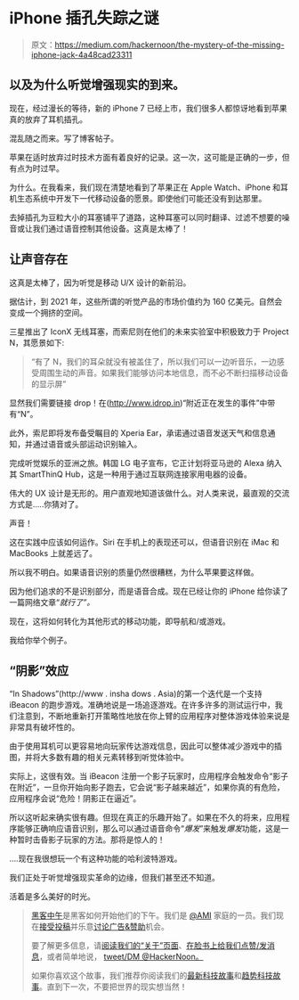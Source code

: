 # iPhone 插孔失踪之谜

> 原文：<https://medium.com/hackernoon/the-mystery-of-the-missing-iphone-jack-4a48cad23311>

## 以及为什么听觉增强现实的到来。

现在，经过漫长的等待，新的 iPhone 7 已经上市，我们很多人都惊讶地看到苹果真的放弃了耳机插孔。

混乱随之而来。写了博客帖子。

苹果在适时放弃过时技术方面有着良好的记录。这一次，这可能是正确的一步，但有点为时过早。

为什么。在我看来，我们现在清楚地看到了苹果正在 Apple Watch、iPhone 和耳机生态系统中开发下一代移动设备的愿景。即使他们可能还没有到达那里。

去掉插孔为豆粒大小的耳塞铺平了道路，这种耳塞可以同时翻译、过滤不想要的噪音或让我们通过语音控制其他设备。这真是太棒了！

## 让声音存在

这真是太棒了，因为听觉是移动 U/X 设计的新前沿。

据估计，到 2021 年，这些所谓的听觉产品的市场价值约为 160 亿美元。自然会变成一个拥挤的空间。

三星推出了 IconX 无线耳塞，而索尼则在他们的未来实验室中积极致力于 Project N，其愿景如下:

> “有了 N，我们的耳朵就没有被盖住了，所以我们可以一边听音乐，一边感受周围生动的声音。如果我们能够访问本地信息，而不必不断扫描移动设备的显示屏”

显然我们需要链接 drop！在(http://www.idrop.in)“附近正在发生的事件”中带有“N”。

此外，索尼即将发布备受瞩目的 Xperia Ear，承诺通过语音发送天气和信息通知，并通过语音或头部运动识别输入。

完成听觉娱乐的亚洲之旅。韩国 LG 电子宣布，它正计划将亚马逊的 Alexa 纳入其 SmartThinQ Hub，这是一种用于通过互联网连接家用电器的设备。

伟大的 UX 设计是无形的。用户直观地知道该做什么。对人类来说，最直观的交流方式是…..你猜对了。

声音！

这在实践中应该如何运作。Siri 在手机上的表现还可以，但语音识别在 iMac 和 MacBooks 上就差远了。

所以我不明白。如果语音识别的质量仍然很糟糕，为什么苹果要这样做。

因为他们追求的不是识别部分，而是语音合成。现在已经让你的 iPhone 给你读了一篇网络文章“*就行了”。*

现在，这将如何转化为其他形式的移动功能，即导航和/或游戏。

我给你举个例子。

## “阴影”效应

“In Shadows”(http://www . insha dows . Asia)的第一个迭代是一个支持 iBeacon 的跑步游戏。准确地说是一场追逐游戏。在许多许多的测试运行中，我们注意到，不断地重新打开策略性地放在你上臂的应用程序对整体游戏体验来说是非常具有破坏性的。

由于使用耳机可以更容易地向玩家传达游戏信息，因此可以整体减少游戏中的插图，并将大多数有趣的相关元素转移到听觉体验中。

实际上，这很有效。当 iBeacon 注册一个影子玩家时，应用程序会触发命令“影子在附近”，一旦你开始向影子跑去，它会说“影子越来越近”，如果你真的有危险，应用程序会说“危险！阴影正在逼近”。

所以这听起来确实很有趣。但现在真正的乐趣开始了。如果在不久的将来，应用程序能够正确响应语音识别，那么可以通过语音命令“*爆发*”来触发*爆发*功能，这是一种暂时击昏影子玩家的方法。那将是惊人的！

….现在我很想玩一个有这种功能的哈利波特游戏。

我们正处于听觉增强现实革命的边缘，但我们甚至还不知道。

活着是多么美好的时光。

> [黑客中午](http://bit.ly/Hackernoon)是黑客如何开始他们的下午。我们是 [@AMI](http://bit.ly/atAMIatAMI) 家庭的一员。我们现在[接受投稿](http://bit.ly/hackernoonsubmission)并乐意[讨论广告&赞助](mailto:partners@amipublications.com)机会。
> 
> 要了解更多信息，请[阅读我们的“关于”页面](https://goo.gl/4ofytp)、[在脸书上给我们点赞/发消息](http://bit.ly/HackernoonFB)，或者简单地说， [tweet/DM @HackerNoon。](https://goo.gl/k7XYbx)
> 
> 如果你喜欢这个故事，我们推荐你阅读我们的[最新科技故事](http://bit.ly/hackernoonlatestt)和[趋势科技故事](https://hackernoon.com/trending)。直到下一次，不要把世界的现实想当然！